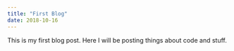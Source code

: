 ```yaml
---
title: "First Blog"
date: 2018-10-16
---
```


This is my first blog post. Here I will be posting things about code and stuff.
